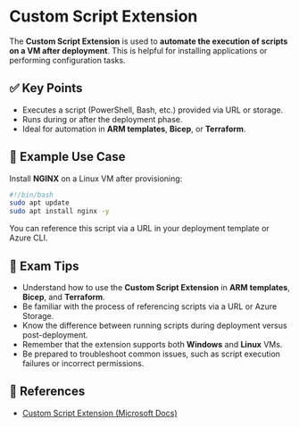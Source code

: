 # Custom Script Extension

The **Custom Script Extension** is used to **automate the execution of scripts on a VM after deployment**. This is helpful for installing applications or performing configuration tasks.

## ✅ Key Points

- Executes a script (PowerShell, Bash, etc.) provided via URL or storage.
- Runs during or after the deployment phase.
- Ideal for automation in **ARM templates**, **Bicep**, or **Terraform**.

## 📌 Example Use Case

Install **NGINX** on a Linux VM after provisioning:

```bash
#!/bin/bash
sudo apt update
sudo apt install nginx -y
```

You can reference this script via a URL in your deployment template or Azure CLI.

## 📝 Exam Tips

- Understand how to use the **Custom Script Extension** in **ARM templates**, **Bicep**, and **Terraform**.
- Be familiar with the process of referencing scripts via a URL or Azure Storage.
- Know the difference between running scripts during deployment versus post-deployment.
- Remember that the extension supports both **Windows** and **Linux** VMs.
- Be prepared to troubleshoot common issues, such as script execution failures or incorrect permissions.

## 🔗 References

- [Custom Script Extension (Microsoft Docs)](https://learn.microsoft.com/en-us/azure/virtual-machines/extensions/custom-script-linux)